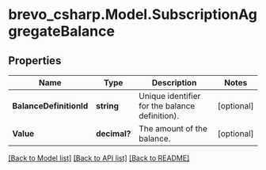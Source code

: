 # brevo_csharp.Model.SubscriptionAggregateBalance
## Properties

Name | Type | Description | Notes
------------ | ------------- | ------------- | -------------
**BalanceDefinitionId** | **string** | Unique identifier for the balance definition). | [optional] 
**Value** | **decimal?** | The amount of the balance. | [optional] 

[[Back to Model list]](../README.md#documentation-for-models) [[Back to API list]](../README.md#documentation-for-api-endpoints) [[Back to README]](../README.md)

